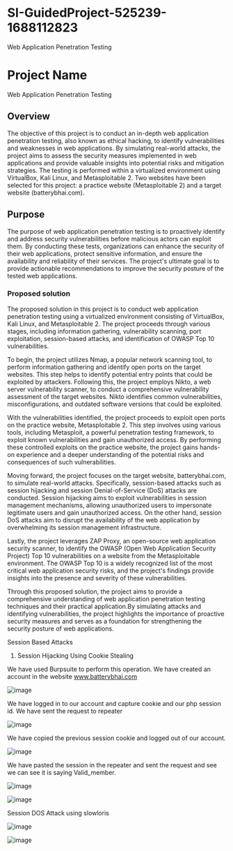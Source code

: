 # SI-GuidedProject-525239-1688112823
Web Application Penetration Testing


# Project Name

Web Application Penetration Testing

## Overview

The objective of this project is to conduct an in-depth web application penetration testing, also known as ethical hacking, to identify vulnerabilities and 
weaknesses in web applications. By simulating real-world attacks, the project aims to assess the security measures implemented in web applications and provide
valuable insights into potential risks and mitigation strategies. The testing is performed within a virtualized environment using VirtualBox, Kali Linux, and 
Metasploitable 2. Two websites have been selected for this project: a practice website (Metasploitable 2) and a target website (batterybhai.com).

## Purpose

The purpose of web application penetration testing is to proactively identify and address security vulnerabilities before malicious actors can exploit them. By 
conducting these tests, organizations can enhance the security of their web applications, protect sensitive information, and ensure the availability and reliability
of their services. The project's ultimate goal is to provide actionable recommendations to improve the security posture of the tested web applications.


### Proposed solution

The proposed solution in this project is to conduct web application penetration testing using a virtualized environment consisting of VirtualBox, Kali Linux, and
Metasploitable 2. The project proceeds through various stages, including information gathering, vulnerability scanning, port exploitation, session-based attacks,
and identification of OWASP Top 10 vulnerabilities.

To begin, the project utilizes Nmap, a popular network scanning tool, to perform information gathering and identify open ports on the target websites. This step 
helps to identify potential entry points that could be exploited by attackers. Following this, the project employs Nikto, a web server vulnerability scanner, to
conduct a comprehensive vulnerability assessment of the target websites. Nikto identifies common vulnerabilities, misconfigurations, and outdated software versions
that could be exploited.

With the vulnerabilities identified, the project proceeds to exploit open ports on the practice website, Metasploitable 2. This step involves using various tools,
including Metasploit, a powerful penetration testing framework, to exploit known vulnerabilities and gain unauthorized access. By performing these controlled
exploits on the practice website, the project gains hands-on experience and a deeper understanding of the potential risks and consequences of such vulnerabilities.

Moving forward, the project focuses on the target website, batterybhai.com, to simulate real-world attacks. Specifically, session-based attacks such as session 
hijacking and session Denial-of-Service (DoS) attacks are conducted. Session hijacking aims to exploit vulnerabilities in session management mechanisms, allowing
unauthorized users to impersonate legitimate users and gain unauthorized access. On the other hand, session DoS attacks aim to disrupt the availability of the web
application by overwhelming its session management infrastructure.

Lastly, the project leverages ZAP Proxy, an open-source web application security scanner, to identify the OWASP (Open Web Application Security Project) Top 10
vulnerabilities on a website from the Metasploitable environment. The OWASP Top 10 is a widely recognized list of the most critical web application security risks,
and the project's findings provide insights into the presence and severity of these vulnerabilities.

Through this proposed solution, the project aims to provide a comprehensive understanding of web application penetration testing techniques and their practical 
application.By simulating attacks and identifying vulnerabilities, the project highlights the importance of proactive security measures and serves as a foundation
for strengthening the security posture of web applications.

Session Based Attacks

1) Session Hijacking Using Cookie Stealing

We have used Burpsuite to perform this operation. We have created an account in the website 
www.batterybhai.com

![image](https://github.com/Nikhilator/Web-Application-Penetration-Testing---SmartBridge/assets/127090957/b3cdeefc-bd33-43b2-9410-5db546fb55a0)

We have logged in to our account and capture cookie and our php session id. We have sent the 
request to repeater

![image](https://github.com/Nikhilator/Web-Application-Penetration-Testing---SmartBridge/assets/127090957/e4245e8a-3a15-4dd4-83ba-8b4ce686030f)

 
 
We have copied the previous session cookie and logged out of our account.

![image](https://github.com/Nikhilator/Web-Application-Penetration-Testing---SmartBridge/assets/127090957/200553f9-f8ee-4254-9bc3-201ed7a032d7)


 
We have pasted the session in the repeater and sent the request and see we can see it is saying 
Valid_member.

![image](https://github.com/Nikhilator/Web-Application-Penetration-Testing---SmartBridge/assets/127090957/7344b2b3-17b6-46b0-9ef4-572b1f5fc2df)


![image](https://github.com/Nikhilator/Web-Application-Penetration-Testing---SmartBridge/assets/127090957/3996f822-117c-436d-bc56-e8b061ecdef4)


 
Session DOS Attack using slowloris

![image](https://github.com/Nikhilator/Web-Application-Penetration-Testing---SmartBridge/assets/127090957/b62af7b5-f55d-4245-bb98-25636a2d951c)

![image](https://github.com/Nikhilator/Web-Application-Penetration-Testing---SmartBridge/assets/127090957/5d4ca421-1fa2-4c13-88a0-7882e7a6881f)








